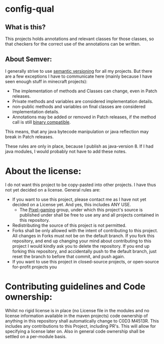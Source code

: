 # config-qual
## What is this?

This projects holds annotations and relevant classes for those classes, so that checkers for the correct use of the annotations can be written.

## About Semver:

I generally strive to use [semantic versioning](https://semver.org/) for all my projects.
But there are a few exceptions I have to communicate here (mainly because I have seen enough stuff in minecraft projects):
- The implementation of methods and Classes can change, even in Patch releases.
- Private methods and variables are considered implementation details.
- non-public methods and variables on final classes are considered implementation details.
- Annotations may be added or removed in Patch releases, if the method call is still [binary compatible](https://docs.oracle.com/javase/specs/jls/se17/html/jls-13.html#jls-13.2).

This means, that any java bytecode manipulation or java reflection may break in Patch releases.

These rules are only in place, because I publish as java-version 8. If I had java modules, I would probably not have to add these notes.

# About the license:

I do not want this project to be copy-pasted into other projects.
I have thus not yet decided on a license.
General rules are:
- If you want to use this project, please contact me as I have not yet decided on a License yet. And yes, this includes ANY USE.
    - The [Pixel-gaming](https://pixelgaming.co) group, under which this project's source is published under shall be free to use any and all projects contained in this repository.
- Redistributing the source of this project is not permitted.
- Forks shall be only allowed with the intent of contributing to this project.
  All changes in Forks must not be on the default branch.
  If you fork this repository, and end up changing your mind about contributing to this project I would kindly ask you to delete the repository.
  If you end up forking this repository, and accidentally push to the default branch, just reset the branch to before that commit, and push again.
- If you want to use this project in closed-source projects, or open-source for-profit projects you

# Contributing guidelines and Code ownership:

Whilst no rigid license is in place (no License file in the modules and no license information available in the maven projects) code ownership of anything in this repository shall automatically change to C0D3 M4513R.
This includes any contributions to this Project, including PR's.
This will allow for specifying a license later on.
Also in general code ownership shall be settled on a per-module basis.
